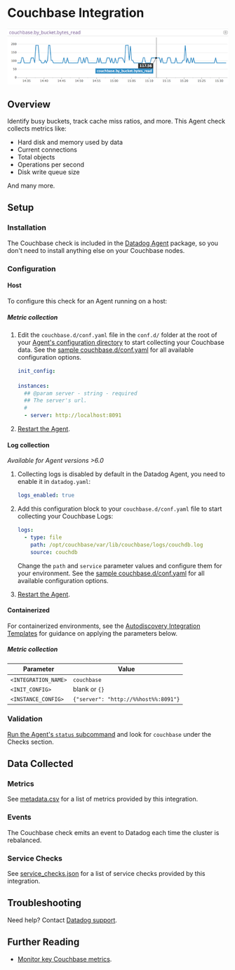 # Couchbase Integration

![Couchbase Bytes Read][1]

## Overview

Identify busy buckets, track cache miss ratios, and more. This Agent check collects metrics like:

- Hard disk and memory used by data
- Current connections
- Total objects
- Operations per second
- Disk write queue size

And many more.

## Setup

### Installation

The Couchbase check is included in the [Datadog Agent][2] package, so you don't need to install anything else on your Couchbase nodes.

### Configuration

<!-- xxx tabs xxx -->
<!-- xxx tab "Host" xxx -->

#### Host

To configure this check for an Agent running on a host:

##### Metric collection

1. Edit the `couchbase.d/conf.yaml` file in the `conf.d/` folder at the root of your [Agent's configuration directory][3] to start collecting your Couchbase data. See the [sample couchbase.d/conf.yaml][4] for all available configuration options.

   ```yaml
   init_config:

   instances:
     ## @param server - string - required
     ## The server's url.
     #
     - server: http://localhost:8091
   ```

2. [Restart the Agent][5].

#### Log collection

_Available for Agent versions >6.0_

1. Collecting logs is disabled by default in the Datadog Agent, you need to enable it in `datadog.yaml`:

   ```yaml
   logs_enabled: true
   ```

2. Add this configuration block to your `couchbase.d/conf.yaml` file to start collecting your Couchbase Logs:

   ```yaml
   logs:
     - type: file
       path: /opt/couchbase/var/lib/couchbase/logs/couchdb.log
       source: couchdb
   ```

    Change the `path` and `service` parameter values and configure them for your environment. See the [sample couchbase.d/conf.yaml][4] for all available configuration options.

3. [Restart the Agent][5].

<!-- xxz tab xxx -->
<!-- xxx tab "Containerized" xxx -->

#### Containerized

For containerized environments, see the [Autodiscovery Integration Templates][6] for guidance on applying the parameters below.

##### Metric collection

| Parameter            | Value                                |
| -------------------- | ------------------------------------ |
| `<INTEGRATION_NAME>` | `couchbase`                          |
| `<INIT_CONFIG>`      | blank or `{}`                        |
| `<INSTANCE_CONFIG>`  | `{"server": "http://%%host%%:8091"}` |

<!-- xxz tab xxx -->
<!-- xxz tabs xxx -->

### Validation

[Run the Agent's `status` subcommand][7] and look for `couchbase` under the Checks section.

## Data Collected

### Metrics

See [metadata.csv][8] for a list of metrics provided by this integration.

### Events

The Couchbase check emits an event to Datadog each time the cluster is rebalanced.

### Service Checks

See [service_checks.json][9] for a list of service checks provided by this integration.

## Troubleshooting

Need help? Contact [Datadog support][10].

## Further Reading

- [Monitor key Couchbase metrics][11].

[1]: https://raw.githubusercontent.com/DataDog/integrations-core/master/couchbase/images/couchbase_graph.png
[2]: /account/settings/agent/latest
[3]: https://docs.datadoghq.com/agent/guide/agent-configuration-files/#agent-configuration-directory
[4]: https://github.com/DataDog/integrations-core/blob/master/couchbase/datadog_checks/couchbase/data/conf.yaml.example
[5]: https://docs.datadoghq.com/agent/guide/agent-commands/#start-stop-and-restart-the-agent
[6]: https://docs.datadoghq.com/agent/kubernetes/integrations/
[7]: https://docs.datadoghq.com/agent/guide/agent-commands/#agent-status-and-information
[8]: https://github.com/DataDog/integrations-core/blob/master/couchbase/metadata.csv
[9]: https://github.com/DataDog/integrations-core/blob/master/couchbase/assets/service_checks.json
[10]: https://docs.datadoghq.com/help/
[11]: https://www.datadoghq.com/blog/monitoring-couchbase-performance-datadog
